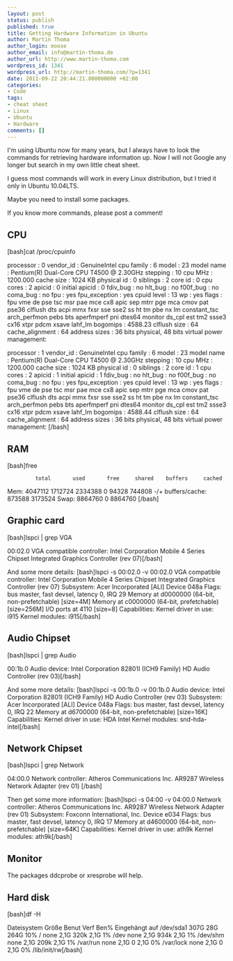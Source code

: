```yaml
---
layout: post
status: publish
published: true
title: Getting Hardware Information in Ubuntu
author: Martin Thoma
author_login: moose
author_email: info@martin-thoma.de
author_url: http://www.martin-thoma.com
wordpress_id: 1341
wordpress_url: http://martin-thoma.com/?p=1341
date: 2011-09-22 20:44:21.000000000 +02:00
categories:
- Code
tags:
- cheat sheet
- Linux
- Ubuntu
- Hardware
comments: []
---
```

I'm using Ubuntu now for many years, but I always have to look the commands for retrieving hardware information up. Now I will not Google any longer but search in my own little cheat sheet.

I guess most commands will work in every Linux distribution, but I tried it only in Ubuntu 10.04LTS.

Maybe you need to install some packages.

If you know more commands, please post a comment!

<h2>CPU</h2>
[bash]cat /proc/cpuinfo

processor	: 0
vendor_id	: GenuineIntel
cpu family	: 6
model		: 23
model name	: Pentium(R) Dual-Core CPU       T4500  @ 2.30GHz
stepping	: 10
cpu MHz		: 1200.000
cache size	: 1024 KB
physical id	: 0
siblings	: 2
core id		: 0
cpu cores	: 2
apicid		: 0
initial apicid	: 0
fdiv_bug	: no
hlt_bug		: no
f00f_bug	: no
coma_bug	: no
fpu		: yes
fpu_exception	: yes
cpuid level	: 13
wp		: yes
flags		: fpu vme de pse tsc msr pae mce cx8 apic sep mtrr pge mca cmov pat pse36 clflush dts acpi mmx fxsr sse sse2 ss ht tm pbe nx lm constant_tsc arch_perfmon pebs bts aperfmperf pni dtes64 monitor ds_cpl est tm2 ssse3 cx16 xtpr pdcm xsave lahf_lm
bogomips	: 4588.23
clflush size	: 64
cache_alignment	: 64
address sizes	: 36 bits physical, 48 bits virtual
power management:

processor	: 1
vendor_id	: GenuineIntel
cpu family	: 6
model		: 23
model name	: Pentium(R) Dual-Core CPU       T4500  @ 2.30GHz
stepping	: 10
cpu MHz		: 1200.000
cache size	: 1024 KB
physical id	: 0
siblings	: 2
core id		: 1
cpu cores	: 2
apicid		: 1
initial apicid	: 1
fdiv_bug	: no
hlt_bug		: no
f00f_bug	: no
coma_bug	: no
fpu		: yes
fpu_exception	: yes
cpuid level	: 13
wp		: yes
flags		: fpu vme de pse tsc msr pae mce cx8 apic sep mtrr pge mca cmov pat pse36 clflush dts acpi mmx fxsr sse sse2 ss ht tm pbe nx lm constant_tsc arch_perfmon pebs bts aperfmperf pni dtes64 monitor ds_cpl est tm2 ssse3 cx16 xtpr pdcm xsave lahf_lm
bogomips	: 4588.44
clflush size	: 64
cache_alignment	: 64
address sizes	: 36 bits physical, 48 bits virtual
power management:
[/bash]

<h2>RAM</h2>
[bash]free

             total       used       free     shared    buffers     cached
Mem:       4047112    1712724    2334388          0      94328     744808
-/+ buffers/cache:     873588    3173524
Swap:      8864760          0    8864760
[/bash]

<h2>Graphic card</h2>
[bash]lspci | grep VGA

00:02.0 VGA compatible controller: Intel Corporation Mobile 4 Series Chipset Integrated Graphics Controller (rev 07)[/bash]

And some more details:
[bash]lspci -s 00:02.0 -v
00:02.0 VGA compatible controller: Intel Corporation Mobile 4 Series Chipset Integrated Graphics Controller (rev 07)
	Subsystem: Acer Incorporated [ALI] Device 048a
	Flags: bus master, fast devsel, latency 0, IRQ 29
	Memory at d0000000 (64-bit, non-prefetchable) [size=4M]
	Memory at c0000000 (64-bit, prefetchable) [size=256M]
	I/O ports at 4110 [size=8]
	Capabilities: <access denied>
	Kernel driver in use: i915
	Kernel modules: i915[/bash]

<h2>Audio Chipset</h2>
[bash]lspci | grep Audio

00:1b.0 Audio device: Intel Corporation 82801I (ICH9 Family) HD Audio Controller (rev 03)[/bash]

And some more details:
[bash]lspci -s 00:1b.0 -v
00:1b.0 Audio device: Intel Corporation 82801I (ICH9 Family) HD Audio Controller (rev 03)
	Subsystem: Acer Incorporated [ALI] Device 048a
	Flags: bus master, fast devsel, latency 0, IRQ 22
	Memory at d6700000 (64-bit, non-prefetchable) [size=16K]
	Capabilities: <access denied>
	Kernel driver in use: HDA Intel
	Kernel modules: snd-hda-intel[/bash]

<h2>Network Chipset</h2>
[bash]lspci | grep Network

04:00.0 Network controller: Atheros Communications Inc. AR9287 Wireless Network Adapter (rev 01)
[/bash]

Then get some more information:
[bash]lspci -s 04:00 -v
04:00.0 Network controller: Atheros Communications Inc. AR9287 Wireless Network Adapter (rev 01)
	Subsystem: Foxconn International, Inc. Device e034
	Flags: bus master, fast devsel, latency 0, IRQ 17
	Memory at d4600000 (64-bit, non-prefetchable) [size=64K]
	Capabilities: <access denied>
	Kernel driver in use: ath9k
	Kernel modules: ath9k[/bash]

<h2>Monitor</h2>
The packages ddcprobe or xresprobe will help.

<h2>Hard disk</h2>
[bash]df -H

Dateisystem             Gr&ouml;&szlig;e   Benut  Verf Ben% Eingeh&auml;ngt auf
/dev/sda1              307G    28G   264G  10% /
none                   2,1G   320k   2,1G   1% /dev
none                   2,1G   934k   2,1G   1% /dev/shm
none                   2,1G   209k   2,1G   1% /var/run
none                   2,1G      0   2,1G   0% /var/lock
none                   2,1G      0   2,1G   0% /lib/init/rw[/bash]
